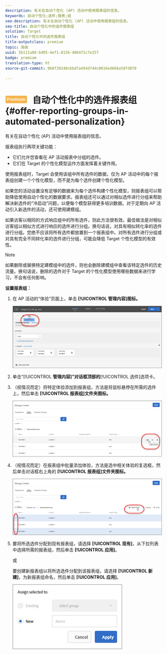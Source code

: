 ```yaml
---
description: 有关在自动个性化 (AP) 活动中使用报表组的信息。
keywords: 自动个性化;选件;报表;组
seo-description: 有关在自动个性化 (AP) 活动中使用报表组的信息。
seo-title: 自动个性化中的选件报表组
solution: Target
title: 自动个性化中的选件报表组
title-outputclass: premium
topic: 高级
uuid: 5b111a68-bd05-4ef1-8156-d064f2c7e257
badge: premium
translation-type: ht
source-git-commit: 9b8f39240cbbd7a494d74dc0016ed666a58fd870

---
```



# ![PREMIUM](/help/assets/premium.png) 自动个性化中的选件报表组{#offer-reporting-groups-in-automated-personalization}

有关在自动个性化 (AP) 活动中使用报表组的信息。

报表组执行两项关键功能：

* 它们允许您查看在 AP 活动报表中分组的选件。
* 它们在 Target 的个性化模型运作方面发挥着关键作用。

使用报表组时，Target 会使用该组中所有选件的数据，仅为 AP 活动中的每个报表组创建一个个性化模型，而不是为每个选件创建个性化模型。

如果您的活动设置没有足够的数据来为每个选件构建个性化模型，则报表组可以帮助降低使用自动个性化的数据要求。报表组还可以通过对相似选件进行分组来帮助解决新选件的“冷启动”问题，以便每个模型获得更多培训数据。对于定期向 AP 活动引入新选件的活动，还可使用建模组。

如果访客以相同的方式响应组中的所有选件，则此方法很有效。最佳做法是对相似访客组以相似方式进行响应的选件进行分组。换句话说，对具有相似转化率的选件进行分组。您绝不应该将所有选件都放置到一个报表组中。对所有选件进行分组或对具有完全不同转化率的选件进行分组，可能会降低 Target 个性化模型的有效性。

>[!NOTE]
>
>如果删除或替换特定建模组中的选件，则也会删除建模组中查看该特定选件的历史流量。换句话说，删除的选件对于 Target 的个性化模型使用哪些数据来进行学习，不会有任何影响。

**设置报表组：**

1. 在 AP 活动的“体验”页面上，单击 **[!UICONTROL 管理内容]图标。**

   ![](assets/ap_manage_content.png)

1. 单击“[!UICONTROL **管理内容]”对话框顶部的**[!UICONTROL 选件]选项卡。
1. （视情况而定）将特定体验添加到报表组，方法是将鼠标悬停在所需的选件上，然后单击 **[!UICONTROL 报表组]文件夹图标。**

   ![](assets/ap_manage_content_2.png)

1. （视情况而定）在报表组中批量添加体验，方法是选中相关体验的复选框，然后单击对话框右上角的 **[!UICONTROL 报表组]文件夹图标。**

   ![](assets/ap_reporting_groups.png)

1. 要将所选选件分配到现有报表组，请选择 **[!UICONTROL 现有]**，从下拉列表中选择所需的报表组，然后单击 **[!UICONTROL 应用]**。

   或

   要创建新报表组以将所选选件分配到该报表组，请选择 **[!UICONTROL 新建]**，为新报表组命名，然后单击 **[!UICONTROL 应用]**。

   ![](assets/ap_manage_content_3.png)

